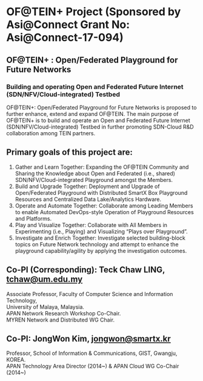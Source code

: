 # OF@TEIN+ Project (Sponsored by Asi@Connect Grant No: Asi@Connect-17-094) 

##  OF@TEIN+ : Open/Federated Playground for Future Networks
### Building and operating Open and Federated Future Internet (SDN/NFV/Cloud-integrated) Testbed

OF@TEIN+: Open/Federated Playground for Future Networks is proposed to further enhance, extend and expand OF@TEIN. The
main purpose of OF@TEIN+ is to build and operate an Open and Federated Future Internet (SDN/NFV/Cloud-integrated) Testbed in further promoting SDN-Cloud R&D collaboration among TEIN partners. 

## Primary goals of this project are:

1. Gather and Learn Together: Expanding the OF@TEIN Community and Sharing the Knowledge about
Open and Federated (i.e., shared) SDN/NFV/Cloud-integrated Playground amongst the Members.
2. Build and Upgrade Together: Deployment and Upgrade of Open/Federated Playground with
Distributed SmartX Box Playground Resources and Centralized Data Lake/Analytics Hardware.
3. Operate and Automate Together: Collaborate among Leading Members to enable Automated
DevOps-style Operation of Playground Resources and Platforms.
4. Play and Visualize Together: Collaborate with All Members in Experimenting (i.e., Playing) and
Visualizing “Plays over Playground”.
5. Investigate and Enrich Together: Investigate selected building-block topics on Future Network
technology and attempt to enhance the playground capability/agility by applying the investigation
outcomes.

## Co-PI (Corresponding): Teck Chaw LING, tchaw@um.edu.my
Associate Professor, Faculty of Computer Science and Information Technology,<br>
University of Malaya, Malaysia.<br>
APAN Network Research Workshop Co-Chair.<br>
MYREN Network and Distributed WG Chair. <br>

## Co-PI: JongWon Kim, jongwon@smartx.kr
Professor, School of Information & Communications, GIST, Gwangju, KOREA.<br>
APAN Technology Area Director (2014~) & APAN Cloud WG Co-Chair (2014~)<br>

